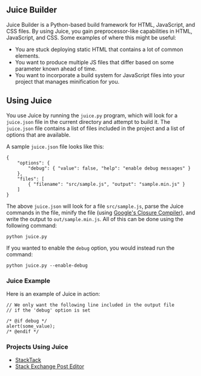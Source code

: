 ## Juice Builder

Juice Builder is a Python-based build framework for HTML, JavaScript, and CSS files. By using Juice, you gain preprocessor-like capabilities in HTML, JavaScript, and CSS. Some examples of where this might be useful:

- You are stuck deploying static HTML that contains a lot of common elements.
- You want to produce multiple JS files that differ based on some parameter known ahead of time.
- You want to incorporate a build system for JavaScript files into your project that manages minification for you.

## Using Juice

You use Juice by running the `juice.py` program, which will look for a `juice.json` file in the current directory and attempt to build it. The `juice.json` file contains a list of files included in the project and a list of options that are available.

A sample `juice.json` file looks like this:

    {
        "options": {
            "debug": { "value": false, "help": "enable debug messages" }
        },
        "files": [
            { "filename": "src/sample.js", "output": "sample.min.js" }
        ]
    }

The above `juice.json` will look for a file `src/sample.js`, parse the Juice commands in the file, minify the file (using [Google's Closure Compiler](http://closure-compiler.appspot.com)), and write the output to `out/sample.min.js`. All of this can be done using the following command:

    python juice.py

If you wanted to enable the `debug` option, you would instead run the command:

    python juice.py --enable-debug

### Juice Example

Here is an example of Juice in action:

    // We only want the following line included in the output file
    // if the 'debug' option is set
    
    /* @if debug */
    alert(some_value);
    /* @endif */

### Projects Using Juice

- [StackTack](https://github.com/nathan-osman/StackTack)
- [Stack Exchange Post Editor](https://github.com/nathan-osman/Stack-Exchange-Post-Editor)

